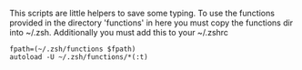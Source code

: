 This scripts are little helpers to save some typing. To use the functions
provided in the directory 'functions' in here you must copy the functions dir
into ~/.zsh. Additionally you must add this to your ~/.zshrc

	fpath=(~/.zsh/functions $fpath)
	autoload -U ~/.zsh/functions/*(:t)
